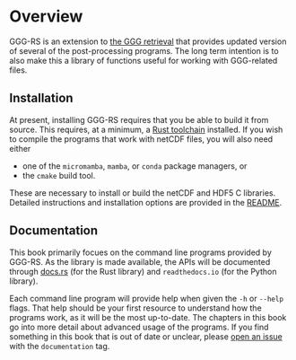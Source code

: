 # Overview

GGG-RS is an extension to [the GGG retrieval](https://github.com/TCCON/GGG) that provides updated version of several of the post-processing programs.
The long term intention is to also make this a library of functions useful for working with GGG-related files.

## Installation

At present, installing GGG-RS requires that you be able to build it from source.
This requires, at a minimum, a [Rust toolchain](https://rustup.rs/) installed.
If you wish to compile the programs that work with netCDF files, you will also need either

- one of the `micromamba`, `mamba`, or `conda` package managers, or
- the `cmake` build tool.

These are necessary to install or build the netCDF and HDF5 C libraries.
Detailed instructions and installation options are provided in the [README](https://github.com/TCCON/ggg-rs).

## Documentation

This book primarily focues on the command line programs provided by GGG-RS.
As the library is made available, the APIs will be documented through [docs.rs](https://docs.rs/) (for the Rust library) and `readthedocs.io` (for the Python library).

Each command line program will provide help when given the `-h` or `--help` flags.
That help should be your first resource to understand how the programs work, as it will be the most up-to-date.
The chapters in this book go into more detail about advanced usage of the programs.
If you find something in this book that is out of date or unclear, please [open an issue](https://github.com/TCCON/ggg-rs/issues) with the `documentation` tag.